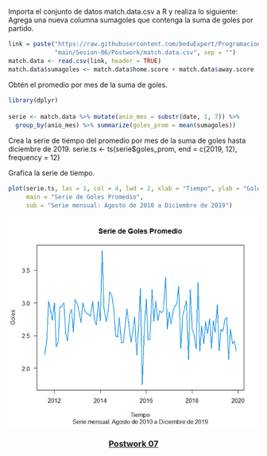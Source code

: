 Importa el conjunto de datos match.data.csv a R y realiza lo siguiente:
Agrega una nueva columna sumagoles que contenga la suma de goles por partido.

```R
link = paste("https://raw.githubusercontent.com/beduExpert/Programacion-R-Santander-2021/",
             "main/Sesion-06/Postwork/match.data.csv", sep = "")
match.data <- read.csv(link, header = TRUE)
match.data$sumagoles <- match.data$home.score + match.data$away.score
```

Obtén el promedio por mes de la suma de goles.

```R
library(dplyr)

serie <- match.data %>% mutate(anio_mes = substr(date, 1, 7)) %>%
  group_by(anio_mes) %>% summarize(goles_prom = mean(sumagoles))
```

Crea la serie de tiempo del promedio por mes de la suma de goles hasta diciembre de 2019.
serie.ts <- ts(serie$goles_prom, end = c(2019, 12), frequency = 12)

Grafica la serie de tiempo.

```R
plot(serie.ts, las = 1, col = 4, lwd = 2, xlab = "Tiempo", ylab = "Goles",
     main = "Serie de Goles Promedio",
     sub = "Serie mensual: Agosto de 2010 a Diciembre de 2019")
```
<p align="center">
  <img src="seriedetiempo.png" />
</p>


<h3 align="center"><a href="https://github.com/edsatan/Proyecto-R/tree/main/Postwork-07">Postwork 07</a></h3>
